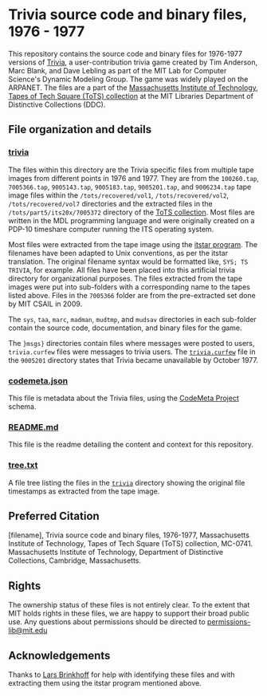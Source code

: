 # Trivia source code and binary files, 1976 - 1977
This repository contains the source code and binary files for 1976-1977 versions of [Trivia](https://alum.mit.edu/slice/even-more-groundbreaking-alumni-developed-video-games), a user-contribution trivia game created by Tim Anderson, Marc Blank, and Dave Lebling as part of the MIT Lab for Computer Science's Dynamic Modeling Group. The game was widely played on the ARPANET. The files are a part of the [Massachusetts Institute of Technology, Tapes of Tech Square (ToTS) collection](https://archivesspace.mit.edu/repositories/2/resources/1265) at the MIT Libraries Department of Distinctive Collections (DDC).
## File organization and details
### [trivia](../main/trivia)
The files within this directory are the Trivia specific files from multiple tape images from different points in 1976 and 1977. They are from the ```100260.tap```, ```7005366.tap```, ```9005143.tap```, ```9005183.tap```, ```9005201.tap```, and ```9006234.tap``` tape image files within the ```/tots/recovered/vol1```, ```/tots/recovered/vol2```, ```/tots/recovered/vol7``` directories and the extracted files in the ```/tots/part5/its20x/7005372``` directory of the [ToTS collection](https://archivesspace.mit.edu/repositories/2/resources/1265). Most files are written in the MDL programming language and were originally created on a PDP-10 timeshare computer running the ITS operating system.

Most files were extracted from the tape image using the [itstar program](https://github.com/PDP-10/itstar). The filenames have been adapted to Unix conventions, as per the itstar translation. The original filename syntax would be formatted like, ```SYS; TS TRIVIA```, for example. All files have been placed into this artificial trivia directory for organizational purposes. The files extracted from the tape images were put into sub-folders with a corresponding name to the tapes listed above. Files in the ```7005366``` folder are from the pre-extracted set done by MIT CSAIL in 2009.

The ```sys```, ```taa```, ```marc```, ```madman```, ```mudtmp```, and ```mudsav``` directories in each sub-folder contain the source code, documentation, and binary files for the game.

The ```}msgs}``` directories contain files where messages were posted to users, ```trivia.curfew``` files were messages to trivia users. The [```trivia.curfew```](../main/trivia/9005201/}msgs}/trivia.curfew) file in the ```9005201``` directory states that Trivia became unavailable by October 1977.

### [codemeta.json](../main/codemeta.json)
This file is metadata about the Trivia files, using the [CodeMeta Project](https://codemeta.github.io/) schema.
### [README.md](../main/README.md)
This file is the readme detailing the content and context for this repository.
### [tree.txt](../main/tree.txt)
A file tree listing the files in the [```trivia```](../main/trivia) directory showing the original file timestamps as extracted from the tape image.

## Preferred Citation
[filename], Trivia source code and binary files, 1976-1977, Massachusetts Institute of Technology, Tapes of Tech Square (ToTS) collection, MC-0741. Massachusetts Institute of Technology, Department of Distinctive Collections, Cambridge, Massachusetts.
## Rights
The ownership status of these files is not entirely clear. To the extent that MIT holds rights in these files, we are happy to support their broad public use.  Any questions about permissions should be directed to [permissions-lib@mit.edu](mailto:permissions-lib@mit.edu)
## Acknowledgements
Thanks to [Lars Brinkhoff](https://github.com/larsbrinkhoff) for help with identifying these files and with extracting them using the itstar program mentioned above.

